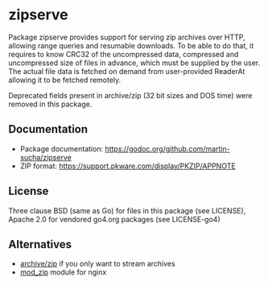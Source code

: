 zipserve
========

Package zipserve provides support for serving zip archives over HTTP,
allowing range queries and resumable downloads. To be able to do that, it requires
to know CRC32 of the uncompressed data, compressed and uncompressed size of files in advance, which must be
supplied by the user. The actual file data is fetched on demand from user-provided
ReaderAt allowing it to be fetched remotely.

Deprecated fields present in archive/zip (32 bit sizes and DOS time) were removed in this package.

Documentation
-------------

- Package documentation: https://godoc.org/github.com/martin-sucha/zipserve
- ZIP format: https://support.pkware.com/display/PKZIP/APPNOTE

License
-------

Three clause BSD (same as Go) for files in this package (see LICENSE), Apache 2.0 for vendored go4.org packages
(see LICENSE-go4)

Alternatives
------------

- [archive/zip](https://golang.org/pkg/archive/zip/) if you only want to stream archives
- [mod_zip](https://github.com/evanmiller/mod_zip) module for nginx
